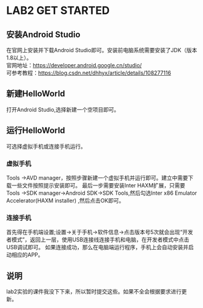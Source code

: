 # LAB2 GET STARTED  

## 安装Android Studio
在官网上安装并下载Android Studio即可。安装前电脑系统需要安装了JDK（版本1.8以上）。  
官网地址：https://developer.android.google.cn/studio/  
可参考教程：https://blog.csdn.net/dhhyx/article/details/108277116

## 新建HelloWorld
打开Android Studio,选择新建一个空项目即可。

## 运行HelloWorld
可选择虚拟手机或连接手机运行。  
### 虚拟手机  
Tools ->AVD manager，按照步骤新建一个虚拟手机并运行即可。建立中需要下载一些文件按照提示安装即可。
最后一步需要安装Inter HAXM扩展，只需要 Tools ->SDK manager->Android SDK->SDK Tools,然后勾选Inter x86 Emulator Accelerator(HAXM installer) ,然后点击OK即可。
### 连接手机  
首先得在手机端设置;设置->关于手机->软件信息->点击版本号5次就会出现“开发者模式”，返回上一层，使用USB连接线连接手机和电脑，在开发者模式中点击USB调试即可。
如果连接成功，那么在电脑端运行程序，手机上会自动安装并启动相应的APP。
## 说明
lab2实验的课件我没下下来，所以暂时提交这些。如果不全会根据要求进行更新。
